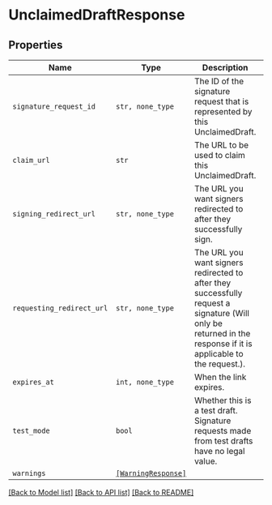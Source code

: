 # UnclaimedDraftResponse



## Properties

| Name | Type | Description | Notes |
| ---- | ---- | ----------- | ----- |
| `signature_request_id` | ```str, none_type``` |  The ID of the signature request that is represented by this UnclaimedDraft.  |  |
| `claim_url` | ```str``` |  The URL to be used to claim this UnclaimedDraft.  |  |
| `signing_redirect_url` | ```str, none_type``` |  The URL you want signers redirected to after they successfully sign.  |  |
| `requesting_redirect_url` | ```str, none_type``` |  The URL you want signers redirected to after they successfully request a signature (Will only be returned in the response if it is applicable to the request.).  |  |
| `expires_at` | ```int, none_type``` |  When the link expires.  |  |
| `test_mode` | ```bool``` |  Whether this is a test draft. Signature requests made from test drafts have no legal value.  |  |
| `warnings` | [```[WarningResponse]```](WarningResponse.md) |    |  |


[[Back to Model list]](../README.md#documentation-for-models) [[Back to API list]](../README.md#documentation-for-api-endpoints) [[Back to README]](../README.md)


